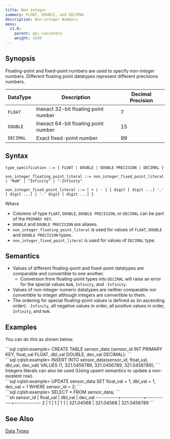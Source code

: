 ```yaml
---
title: Non-integer
summary: FLOAT, DOUBLE, and DECIMAL
description: Non-integer Numbers
menu:
  v1.0:
    parent: api-cassandra
    weight: 1430
---
```


## Synopsis
Floating-point and fixed-point numbers are used to specify non-integer numbers. Different floating point datatypes represent different precisions numbers.

DataType | Description | Decimal Precision |
---------|-----|-----|
`FLOAT` | Inexact 32-bit floating point number | 7 |
`DOUBLE` | Inexact 64-bit floating point number | 15 |
`DECIMAL` | Exact fixed-point number | 99 |

## Syntax

```
type_specification ::= { FLOAT | DOUBLE | DOUBLE PRECISION | DECIMAL }

non_integer_floating_point_literal ::= non_integer_fixed_point_literal | "NaN" | "Infinity" | "-Infinity"

non_integer_fixed_point_literal ::= [ + | - ] { digit [ digit ...] '.' [ digit ...] | '.' digit [ digit ...] }

```

Where

- Columns of type `FLOAT`, `DOUBLE`, `DOUBLE PRECISION`, or `DECIMAL` can be part of the `PRIMARY KEY`.
- `DOUBLE` and `DOUBLE PRECISION` are aliases.
- `non_integer_floating_point_literal` is used for values of `FLOAT`, `DOUBLE` and `DOUBLE PRECISION` types.
- `non_integer_fixed_point_literal` is used for values of `DECIMAL` type.

## Semantics

- Values of different floating-point and fixed-point datatypes are comparable and convertible to one another.
  - Conversion from floating-point types into `DECIMAL` will raise an error for the special values `NaN`, `Infinity`, and `-Infinity`.
- Values of non-integer numeric datatypes are neither comparable nor convertible to integer although integers are convertible to them.
- The ordering for special floating-point values is defined as (in ascending order): `-Infinity`, all negative values in order, all positive values in order, `Infinity`, and `NaN`.

## Examples

You can do this as shown below.
<div class='copy separator-gt'>
```sql
cqlsh:example> CREATE TABLE sensor_data (sensor_id INT PRIMARY KEY, float_val FLOAT, dbl_val DOUBLE, dec_val DECIMAL);
```
</div>
<div class='copy separator-gt'>
```sql
cqlsh:example> INSERT INTO sensor_data(sensor_id, float_val, dbl_val, dec_val) 
                  VALUES (1, 321.0456789, 321.0456789, 321.0456789);
```
</div>
Integers literals can also be used (Using upsert semantics to update a non-existent row).
<div class='copy separator-gt'>
```sql
cqlsh:example> UPDATE sensor_data SET float_val = 1, dbl_val = 1, dec_val = 1 WHERE sensor_id = 2;
```
</div>
<div class='copy separator-gt'>
```sql
cqlsh:example> SELECT * FROM sensor_data;
```
</div>
```sh
 sensor_id | float_val | dbl_val   | dec_val
-----------+-----------+-----------+-------------
         2 |         1 |         1 |           1
         1 | 321.04568 | 321.04568 | 321.0456789
```

## See Also

[Data Types](..#datatypes)
